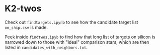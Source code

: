 # K2-twos

Check out `findtargets.ipynb` to see how the candidate target list `on_chip.csv` is made.

Peek inside `findtwos.ipyb` to find how that long list of targets on silicon is narrowed down to those with "ideal" comparison stars, which are then listed in `candidates_with_neighbors.txt`.
